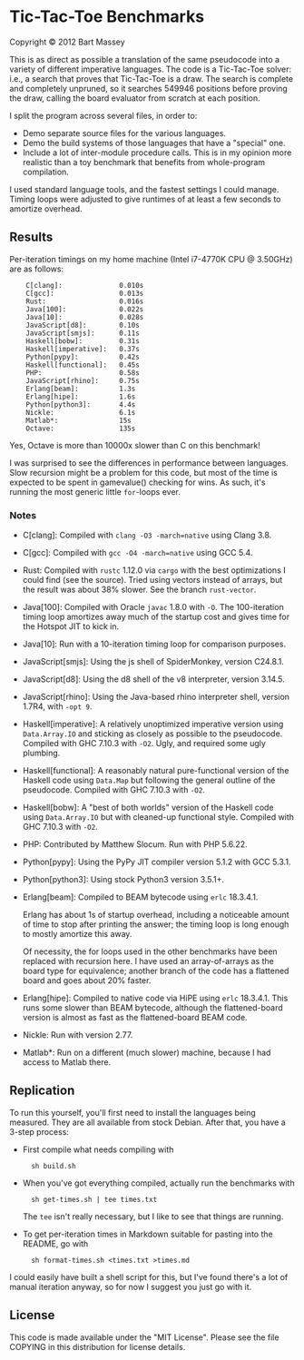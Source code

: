 # Tic-Tac-Toe Benchmarks
Copyright © 2012 Bart Massey

This is as direct as possible a translation of the same
pseudocode into a variety of different imperative languages.
The code is a Tic-Tac-Toe solver: i.e., a search that proves
that Tic-Tac-Toe is a draw. The search is complete and
completely unpruned, so it searches 549946 positions before
proving the draw, calling the board evaluator from scratch
at each position.

I split the program across several files, in order to:

* Demo separate source files for the various languages.
* Demo the build systems of those languages that have a
  "special" one.
* Include a lot of inter-module procedure calls. This is
  in my opinion more realistic than a toy benchmark that
  benefits from whole-program compilation.

I used standard language tools, and the fastest settings I
could manage. Timing loops were adjusted to give runtimes of
at least a few seconds to amortize overhead.

## Results

Per-iteration timings on my home machine (Intel i7-4770K CPU
@ 3.50GHz) are as follows:

        C[clang]:              0.010s
        C[gcc]:                0.013s
        Rust:                  0.016s
        Java[100]:             0.022s
        Java[10]:              0.028s
        JavaScript[d8]:        0.10s
        JavaScript[smjs]:      0.11s
        Haskell[bobw]:         0.31s
        Haskell[imperative]:   0.37s
        Python[pypy]:          0.42s
        Haskell[functional]:   0.45s
        PHP:                   0.58s
        JavaScript[rhino]:     0.75s
        Erlang[beam]:          1.3s
        Erlang[hipe]:          1.6s
        Python[python3]:       4.4s
        Nickle:                6.1s
        Matlab*:               15s
        Octave:                135s

Yes, Octave is more than 10000x slower than C on this
benchmark!

I was surprised to see the differences in performance
between languages. Slow recursion might be a problem for
this code, but most of the time is expected to be spent in
gamevalue() checking for wins. As such, it's running the
most generic little `for`-loops ever.

### Notes

* C[clang]: Compiled with `clang -O3 -march=native` using Clang
  3.8.

* C[gcc]: Compiled with `gcc -O4 -march=native` using GCC
  5.4.

* Rust: Compiled with `rustc` 1.12.0 via `cargo` with the
  best optimizations I could find (see the source). Tried
  using vectors instead of arrays, but the result was about
  38% slower. See the branch `rust-vector`.

* Java[100]: Compiled with Oracle `javac` 1.8.0 with `-O`. The
  100-iteration timing loop amortizes away much of the
  startup cost and gives time for the Hotspot JIT to kick
  in.

* Java[10]: Run with a 10-iteration timing loop for
  comparison purposes.

* JavaScript[smjs]: Using the js shell of SpiderMonkey, version
  C24.8.1.

* JavaScript[d8]: Using the d8 shell of the v8 interpreter,
  version 3.14.5.

* JavaScript[rhino]: Using the Java-based rhino interpreter
  shell, version 1.7R4, with `-opt 9`.

* Haskell[imperative]: A relatively unoptimized imperative version
  using `Data.Array.IO` and sticking as closely as possible
  to the pseudocode. Compiled with GHC 7.10.3 with
  `-O2`. Ugly, and required some ugly plumbing.

* Haskell[functional]: A reasonably natural pure-functional version
  of the Haskell code using `Data.Map` but following the
  general outline of the pseudocode. Compiled with GHC
  7.10.3 with `-O2`.

* Haskell[bobw]: A "best of both worlds" version of the Haskell
  code using `Data.Array.IO` but with cleaned-up functional
  style. Compiled with GHC 7.10.3 with `-O2`.

* PHP: Contributed by Matthew Slocum. Run with PHP 5.6.22.

* Python[pypy]: Using the PyPy JIT compiler version 5.1.2 with
  GCC 5.3.1.

* Python[python3]: Using stock Python3 version 3.5.1+.

* Erlang[beam]: Compiled to BEAM bytecode using `erlc`
  18.3.4.1.

  Erlang has about 1s of startup overhead, including a
  noticeable amount of time to stop after printing the
  answer; the timing loop is long enough to mostly amortize
  this away.

  Of necessity, the for loops used in the other benchmarks
  have been replaced with recursion here. I have used an
  array-of-arrays as the board type for equivalence; another
  branch of the code has a flattened board and goes about
  20% faster.

* Erlang[hipe]: Compiled to native code via HiPE using
  `erlc` 18.3.4.1.  This runs some slower than BEAM
  bytecode, although the flattened-board version is almost
  as fast as the flattened-board BEAM code.

* Nickle: Run with version 2.77.

* Matlab*: Run on a different (much slower) machine,
  because I had access to Matlab there.

## Replication

To run this yourself, you'll first need to install the
languages being measured. They are all available from stock
Debian. After that, you have a 3-step process:

* First compile what needs compiling with

        sh build.sh

* When you've got everything compiled, actually
  run the benchmarks with

        sh get-times.sh | tee times.txt

  The `tee` isn't really necessary, but I like to
  see that things are running.

* To get per-iteration times in Markdown suitable for
  pasting into the README, go with

        sh format-times.sh <times.txt >times.md

I could easily have built a shell script for this, but I've
found there's a lot of manual iteration anyway, so for now I
suggest you just go with it.

## License

This code is made available under the "MIT License". Please
see the file COPYING in this distribution for license
details.
